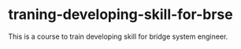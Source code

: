 # traning-developing-skill-for-brse
This is a course to train developing skill for bridge system engineer.
